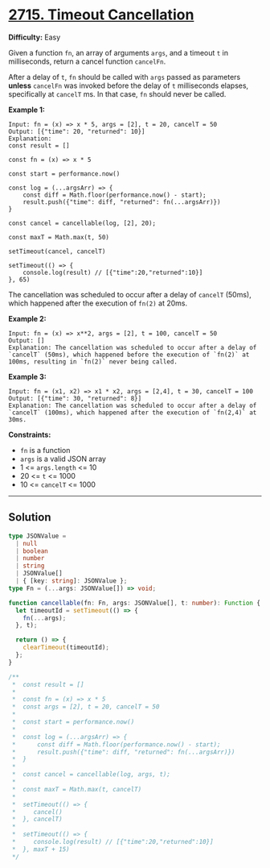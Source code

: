 # [2715. Timeout Cancellation](https://leetcode.com/problems/timeout-cancellation/)

**Difficulty:** Easy

Given a function `fn`, an array of arguments `args`, and a timeout `t` in milliseconds, return a cancel function `cancelFn`.

After a delay of `t`, `fn` should be called with `args` passed as parameters **unless** `cancelFn` was invoked before the delay of `t` milliseconds elapses, specifically at `cancelT` ms. In that case, `fn` should never be called.

**Example 1:**

```
Input: fn = (x) => x * 5, args = [2], t = 20, cancelT = 50
Output: [{"time": 20, "returned": 10}]
Explanation:
const result = []

const fn = (x) => x * 5

const start = performance.now()

const log = (...argsArr) => {
    const diff = Math.floor(performance.now() - start);
    result.push({"time": diff, "returned": fn(...argsArr)})
}

const cancel = cancellable(log, [2], 20);

const maxT = Math.max(t, 50)

setTimeout(cancel, cancelT)

setTimeout(() => {
    console.log(result) // [{"time":20,"returned":10}]
}, 65)
```

The cancellation was scheduled to occur after a delay of `cancelT` (50ms), which happened after the execution of `fn(2)` at 20ms.

**Example 2:**

```
Input: fn = (x) => x**2, args = [2], t = 100, cancelT = 50
Output: []
Explanation: The cancellation was scheduled to occur after a delay of `cancelT` (50ms), which happened before the execution of `fn(2)` at 100ms, resulting in `fn(2)` never being called.
```

**Example 3:**

```
Input: fn = (x1, x2) => x1 * x2, args = [2,4], t = 30, cancelT = 100
Output: [{"time": 30, "returned": 8}]
Explanation: The cancellation was scheduled to occur after a delay of `cancelT` (100ms), which happened after the execution of `fn(2,4)` at 30ms.
```

**Constraints:**

- `fn` is a function
- `args` is a valid JSON array
- 1 <= `args.length` <= 10
- 20 <= `t` <= 1000
- 10 <= `cancelT` <= 1000

---

## Solution

```ts
type JSONValue =
  | null
  | boolean
  | number
  | string
  | JSONValue[]
  | { [key: string]: JSONValue };
type Fn = (...args: JSONValue[]) => void;

function cancellable(fn: Fn, args: JSONValue[], t: number): Function {
  let timeoutId = setTimeout(() => {
    fn(...args);
  }, t);

  return () => {
    clearTimeout(timeoutId);
  };
}

/**
 *  const result = []
 *
 *  const fn = (x) => x * 5
 *  const args = [2], t = 20, cancelT = 50
 *
 *  const start = performance.now()
 *
 *  const log = (...argsArr) => {
 *      const diff = Math.floor(performance.now() - start);
 *      result.push({"time": diff, "returned": fn(...argsArr)})
 *  }
 *
 *  const cancel = cancellable(log, args, t);
 *
 *  const maxT = Math.max(t, cancelT)
 *
 *  setTimeout(() => {
 *     cancel()
 *  }, cancelT)
 *
 *  setTimeout(() => {
 *     console.log(result) // [{"time":20,"returned":10}]
 *  }, maxT + 15)
 */
```
